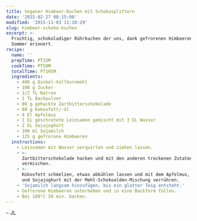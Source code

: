```yaml
---
title: Veganer Himbeer-Kuchen mit Schokosplittern
date: '2015-02-27 08:15:08'
modified: '2015-11-03 11:10:29'
slug: himbeer-schoko-kuchen
excerpt: >-
  Fruchtig, schokoladiger Rührkuchen der uns, dank gefrorenen Himbeeren, an den
  Sommer erinnert.
recipe:
  name: ''
  prepTime: PT15M
  cookTime: PT50M
  totalTime: PT1H5M
  ingredients:
    - 400 g Dinkel-Vollkornmehl
    - 100 g Zucker
    - 1/2 TL Natron
    - 1 TL Backpulver
    - 80 g gehackte Zartbitterschokolade
    - 80 g Kokosfett/-öl
    - 4 El Apfelmus
    - 1 EL geschrotete Leinsamen gemischt mit 3 EL Wasser
    - 2 EL Sojajoghurt
    - 100 ml Sojamilch
    - 125 g gefrorene Himbeeren
  instructions:
    - Leinsamen mit Wasser verquirlen und ziehen lassen.
    - >-
      Zartbitterschokolade hacken und mit den anderen trockenen Zutaten
      vermischen.
    - >-
      Kokosfett schmelzen, etwas abkühlen lassen und mit dem Apfelmus, Leinsamen
      und Sojajoghurt mit der Mehl-Schokoalden-Mischung verrühren.
    - 'Sojamilch langsam hinzufügen, bis ein glatter Teig entsteht.'
    - Gefrorene Himbeeren unterheben und in eine Backform füllen.
    - Bei 180°C 50 min. backen.
---
```


[<!-- Image removed (no copyright): Himbeer-Schoko_Kuchen-roh-640x306.jpg -->](https://www.veganblatt.com/i/Himbeer-Schoko_Kuchen-roh.jpg) – JL
